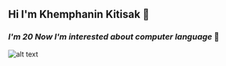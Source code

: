 ## **Hi I'm Khemphanin Kitisak** 👋
### *I'm 20 Now I'm interested about computer language* 🔭

![alt text]([pngfind.com-doge-meme-png-6349126.png](https://www.pngfind.com/pngs/m/634-6349126_shibenation-doge-meme-freetoedit-prague-astronomical-clock-hd.png))

<!--
**Khemphanin/Khemphanin** is a ✨ _special_ ✨ repository because its `README.md` (this file) appears on your GitHub profile.

Here are some ideas to get you started:

- 🔭 I’m currently working on ...
- 🌱 I’m currently learning ...
- 👯 I’m looking to collaborate on ...
- 🤔 I’m looking for help with ...
- 💬 Ask me about ...
- 📫 How to reach me: ...
- 😄 Pronouns: ...
- ⚡ Fun fact: ...
-->
